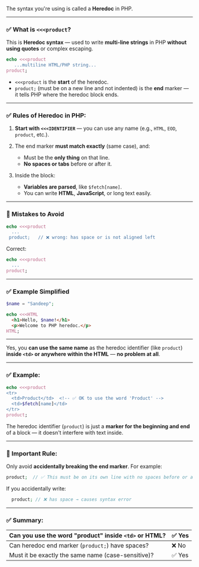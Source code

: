 The syntax you're using is called a **Heredoc** in PHP.

---

### ✅ What is `<<<product`?

This is **Heredoc syntax** — used to write **multi-line strings** in PHP **without using quotes** or complex escaping.

```php
echo <<<product
   ...multiline HTML/PHP string...
product;
```

* `<<<product` is the **start** of the heredoc.
* `product;` (must be on a new line and not indented) is the **end** marker — it tells PHP where the heredoc block ends.

---

### ✅ Rules of Heredoc in PHP:

1. **Start with `<<<IDENTIFIER`** — you can use any name (e.g., `HTML`, `EOD`, `product`, etc.).
2. The end marker **must match exactly** (same case), and:

   * Must be the **only thing** on that line.
   * **No spaces or tabs** before or after it.
3. Inside the block:

   * **Variables are parsed**, like `$fetch[name]`.
   * You can write **HTML**, **JavaScript**, or long text easily.

---

### 🔴 Mistakes to Avoid

```php
echo <<<product
  ...
 product;   // ❌ wrong: has space or is not aligned left
```

Correct:

```php
echo <<<product
  ...
product;
```

---

### ✅ Example Simplified

```php
$name = "Sandeep";

echo <<<HTML
  <h1>Hello, $name!</h1>
  <p>Welcome to PHP heredoc.</p>
HTML;
```

---

Yes, you **can use the same name** as the heredoc identifier (like `product`) **inside `<td>` or anywhere within the HTML** — **no problem at all**.

---

### ✅ Example:

```php
echo <<<product
<tr>
  <td>Product</td>  <!-- ✅ OK to use the word 'Product' -->
  <td>$fetch[name]</td>
</tr>
product;
```

The heredoc identifier (`product`) is just a **marker for the beginning and end** of a block — it doesn't interfere with text inside.

---

### 🔴 Important Rule:

Only avoid **accidentally breaking the end marker**. For example:

```php
product;  // ✅ This must be on its own line with no spaces before or after
```

If you accidentally write:

```php
  product; // ❌ has space → causes syntax error
```

---

### ✅ Summary:

| Can you use the word "product" inside `<td>` or HTML? | ✅ Yes |
| ----------------------------------------------------- | ----- |
| Can heredoc end marker (`product;`) have spaces?      | ❌ No  |
| Must it be exactly the same name (case-sensitive)?    | ✅ Yes |



